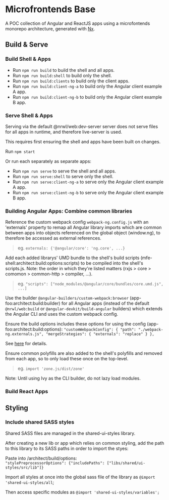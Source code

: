 # Microfrontends Base

A POC collection of Angular and ReactJS apps using a microfontends monorepo architecture,
generated with [Nx](https://nx.dev).

## Build & Serve

### Build Shell & Apps

- Run `npm run build` to build the shell and all apps.
- Run `npm run build:shell` to build only the shell.
- Run `npm run build:clients` to build only the client apps.
- Run `npm run build:client-ng-a` to build only the Angular client example A app.
- Run `npm run build:client-ng-b` to build only the Angular client example B app.

### Serve Shell & Apps

Serving via the default @nrwl/web:dev-server server does not serve files for all apps
in runtime, and therefore live-server is used.

This requires first ensuring the shell and apps have been built on changes.

Run `npm start`

Or run each separately as separate apps:

- Run `npm run serve` to serve the shell and all apps.
- Run `npm run serve:shell` to serve only the shell.
- Run `npm run serve:client-ng-a` to serve only the Angular client example A app.
- Run `npm run serve:client-ng-b` to serve only the Angular client example B app.

### Building Angular Apps: Combine common libraries

Reference the custom webpack config `webpack-ng.config.js` with an 'externals' property to remap all Angular library
imports which are common between apps into objects referenced on the global object
(window.ng), to therefore be accessed as external references.

> eg. `externals: {'@angular/core': 'ng.core', ...}`

Add each added librarys' UMD bundle to the shell's build scripts
(mfe-shell:architect:build:options:scripts) to be compiled into the shell's scripts.js.
Note: the order in which they're listed matters (rxjs > core > comomon > common-http > compiler, ...).

> eg. `"scripts": ["node_modules/@angular/core/bundles/core.umd.js", ...]`

Use the builder `@angular-builders/custom-webpack:browser` (app-foo:architect:build:builder)
for all Angular apps (instead of the default `@nrwl/web:build` or `@angular-devkit/build-angular` builders)
which extends the Angular CLI and uses the custom webpack config.

Ensure the build options includes these options for using the config (app-foo:architect:build:options):
`"customWebpackConfig": { "path": "./webpack-ng.externals.js", "mergeStrategies": { "externals": "replace" } },`

See [here](https://www.npmjs.com/package/@angular-builders/custom-webpack#custom-webpack-browser) for details.

Ensure common polyfills are also added to the shell's polyfills and removed from each app,
so to only load these once on the top-level.

> eg. `import 'zone.js/dist/zone'`

Note: Until using Ivy as the CLI builder, do not lazy load modules.

### Build React Apps

## Styling

### Include shared SASS styles

Shared SASS files are managed in the shared-ui-styles library.

After creating a new lib or app which relies on common styling, add the path to this
library to its SASS paths in order to import the styes:

Paste into /architect/build/options:\
`"stylePreprocessorOptions": {"includePaths": ["libs/shared/ui-styles/src/lib"]}`

Import all styles at once into the global sass file of the library as `@import 'shared-ui-styles/all`;

Then access specific modules as `@import 'shared-ui-styles/variables';`
